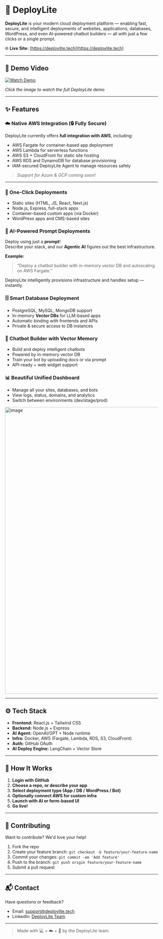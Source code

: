 # 🚀 DeployLite

**DeployLite** is your modern cloud deployment platform — enabling fast, secure, and intelligent deployments of websites, applications, databases, WordPress, and even AI-powered chatbot builders — all with just a few clicks or a single prompt.

🌐 **Live Site:** [https://deploylite.tech](https://deploylite.tech)

---

## 🎥 Demo Video

[![Watch Demo](https://image.mux.com/RmqfQNfZaTtB5aDJ01c02brJLRfOfO8xPxVLKC4NLTBaE/thumbnail.jpg?time=1)](https://player.mux.com/RmqfQNfZaTtB5aDJ01c02brJLRfOfO8xPxVLKC4NLTBaE)

_Click the image to watch the full DeployLite demo_

---

## ✨ Features

### ☁️ Native AWS Integration (🔒 Fully Secure)
DeployLite currently offers **full integration with AWS**, including:
- AWS Fargate for container-based app deployment
- AWS Lambda for serverless functions
- AWS S3 + CloudFront for static site hosting
- AWS RDS and DynamoDB for database provisioning
- IAM-secured DeployLite Agent to manage resources safely  
> *Support for Azure & GCP coming soon!*

---

### 🚀 One-Click Deployments
- Static sites (HTML, JS, React, Next.js)
- Node.js, Express, full-stack apps
- Container-based custom apps (via Docker)
- WordPress apps and CMS-based sites

### 🧠 AI-Powered Prompt Deployments
Deploy using just a **prompt**!  
Describe your stack, and our **Agentic AI** figures out the best infrastructure.

**Example:**
> “Deploy a chatbot builder with in-memory vector DB and autoscaling on AWS Fargate.”

DeployLite intelligently provisions infrastructure and handles setup — instantly.

### 🗄️ Smart Database Deployment
- PostgreSQL, MySQL, MongoDB support
- In-memory **Vector DBs** for LLM-based apps
- Automatic binding with frontends and APIs
- Private & secure access to DB instances

### 🤖 Chatbot Builder with Vector Memory
- Build and deploy intelligent chatbots
- Powered by in-memory vector DB
- Train your bot by uploading docs or via prompt
- API-ready + web widget support

### 📊 Beautiful Unified Dashboard
- Manage all your sites, databases, and bots
- View logs, status, domains, and analytics
- Switch between environments (dev/stage/prod)

<img width="1912" height="945" alt="image" src="https://github.com/user-attachments/assets/431128dd-212c-45d6-8eac-b33516f1e3d6" />

---

## ⚙️ Tech Stack

- **Frontend:** React.js + Tailwind CSS  
- **Backend:** Node.js + Express  
- **AI Agent:** OpenAI/GPT + Node runtime  
- **Infra:** Docker, AWS (Fargate, Lambda, RDS, S3, CloudFront)  
- **Auth:** GitHub OAuth  
- **AI Deploy Engine:** LangChain + Vector Store

---

## 🔁 How It Works

1. **Login with GitHub**
2. **Choose a repo, or describe your app**
3. **Select deployment type (App / DB / WordPress / Bot)**
4. **Optionally connect AWS for custom infra**
5. **Launch with AI or form-based UI**
6. **Go live!**

---

## 🤝 Contributing

Want to contribute? We'd love your help!

1. Fork the repo
2. Create your feature branch: `git checkout -b feature/your-feature-name`
3. Commit your changes: `git commit -am 'Add feature'`
4. Push to the branch: `git push origin feature/your-feature-name`
5. Submit a pull request

---

## 📬 Contact

Have questions or feedback?

- Email: support@deploylite.tech
- LinkedIn: [DeployLite Team](https://linkedin.com/company/deploylite)

---

> Made with 💻 + ☁️ + 🤖 by the DeployLite team.
